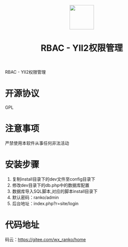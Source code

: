 <p align="center">
   <br>
    <a href="http://www.ranko.cn" target="_blank">
         <br>
        <img src="http://www.ranko.cn/theme/img/logo.png" height="80px" >
    </a>
    <h1 align="center">RBAC - YII2权限管理</h1>
    <br>
</p>

RBAC - YII2权限管理

# 开源协议
GPL

# 注意事项
严禁使用本软件从事任何非法活动

# 安装步骤
1. 复制install目录下的dev文件至config目录下
2. 修改dev目录下的db.php中的数据库配置
3. 数据库导入SQL脚本,对应的脚本install目录下
4. 默认密码：ranko/admin
5. 后台地址：index.php?r=site/login

# 代码地址
码云：https://gitee.com/wx_ranko/home
